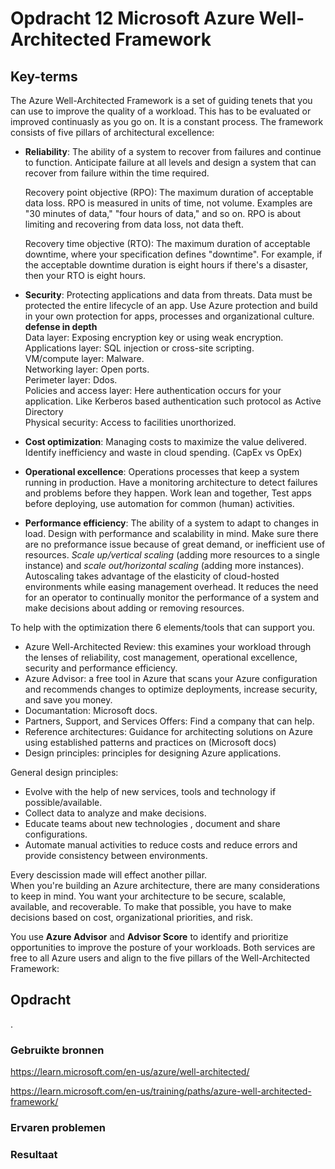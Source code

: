# Opdracht 12 Microsoft Azure Well-Architected Framework  



## Key-terms
The Azure Well-Architected Framework is a set of guiding tenets that you can use to improve the quality of a workload. This has to be evaluated or improved continuasly as you go on. It is a constant process. The framework consists of five pillars of architectural excellence:  

- **Reliability**:  The ability of a system to recover from failures and continue to function. Anticipate failure at all levels and design a system that can recover from failure within the time required.   


    Recovery point objective (RPO): The maximum duration of acceptable data loss. RPO is measured in units of time, not volume. Examples are "30 minutes of data," "four hours of data," and so on. RPO is about limiting and recovering from data loss, not data theft.

    Recovery time objective (RTO): The maximum duration of acceptable downtime, where your specification defines "downtime". For example, if the acceptable downtime duration is eight hours if there's a disaster, then your RTO is eight hours.

- **Security**: Protecting applications and data from threats. Data must be protected the entire lifecycle of an app. Use Azure protection and build in your own protection for apps, processes and organizational culture.    
**defense in depth**  
Data layer: Exposing encryption key or using weak encryption.  
Applications layer: SQL injection or cross-site scripting.  
VM/compute layer: Malware.  
Networking layer: Open ports.  
Perimeter layer: Ddos.    
Policies and access layer: Here authentication occurs for your application. Like Kerberos based authentication such protocol as Active Directory  
Physical security: Access to facilities unorthorized.

- **Cost optimization**: Managing costs to maximize the value delivered. Identify inefficiency and waste in cloud spending. (CapEx vs OpEx)
- **Operational excellence**: Operations processes that keep a system running in production. Have a monitoring architecture to detect failures and problems before they happen. Work lean and together, Test apps before deploying, use automation for common (human) activities.  
- **Performance efficiency**: The ability of a system to adapt to changes in load. Design with performance and scalability in mind. Make sure there are no preformance issue because of great demand, or inefficient use of resources. *Scale up/vertical scaling* (adding more resources to a single instance) and *scale out/horizontal scaling* (adding more instances).  
Autoscaling takes advantage of the elasticity of cloud-hosted environments while easing management overhead. It reduces the need for an operator to continually monitor the performance of a system and make decisions about adding or removing resources.

To help with the optimization there 6 elements/tools that can support you.  
- Azure Well-Architected Review: this examines your workload through the lenses of reliability, cost management, operational excellence, security and performance efficiency.  
- Azure Advisor: a free tool in Azure that scans your Azure configuration and recommends changes to optimize deployments, increase security, and save you money. 
- Documantation: Microsoft docs.
- Partners, Support, and Services Offers: Find a company that can help.  
- Reference architectures: Guidance for architecting solutions on Azure using established patterns and practices on (Microsoft docs)
- Design principles: principles for designing Azure applications. 

General design principles:  
- Evolve with the help of new services, tools and technology if possible/available.  
- Collect data to analyze and make decisions.
- Educate teams about new technologies , document and share configurations.  
- Automate manual activities to reduce costs and reduce errors and provide consistency between environments. 

Every descission made will effect another pillar.   
When you're building an Azure architecture, there are many considerations to keep in mind. You want your architecture to be secure, scalable, available, and recoverable. To make that possible, you have to make decisions based on cost, organizational priorities, and risk.

You use **Azure Advisor** and **Advisor Score** to identify and prioritize opportunities to improve the posture of your workloads. Both services are free to all Azure users and align to the five pillars of the Well-Architected Framework:

## Opdracht
.

### Gebruikte bronnen
https://learn.microsoft.com/en-us/azure/well-architected/

https://learn.microsoft.com/en-us/training/paths/azure-well-architected-framework/
### Ervaren problemen


### Resultaat
